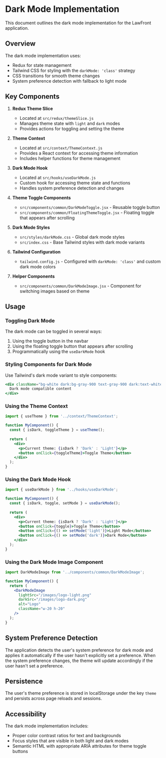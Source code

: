 # Dark Mode Implementation

This document outlines the dark mode implementation for the LawFront application.

## Overview

The dark mode implementation uses:
- Redux for state management
- Tailwind CSS for styling with the `darkMode: 'class'` strategy
- CSS transitions for smooth theme changes
- System preference detection with fallback to light mode

## Key Components

1. **Redux Theme Slice**
   - Located at `src/redux/themeSlice.js`
   - Manages theme state with `light` and `dark` modes
   - Provides actions for toggling and setting the theme

2. **Theme Context**
   - Located at `src/context/ThemeContext.js`
   - Provides a React context for accessing theme information
   - Includes helper functions for theme management

3. **Dark Mode Hook**
   - Located at `src/hooks/useDarkMode.js`
   - Custom hook for accessing theme state and functions
   - Handles system preference detection and changes

4. **Theme Toggle Components**
   - `src/components/common/DarkModeToggle.jsx` - Reusable toggle button
   - `src/components/common/FloatingThemeToggle.jsx` - Floating toggle that appears after scrolling

5. **Dark Mode Styles**
   - `src/styles/darkMode.css` - Global dark mode styles
   - `src/index.css` - Base Tailwind styles with dark mode variants

6. **Tailwind Configuration**
   - `tailwind.config.js` - Configured with `darkMode: 'class'` and custom dark mode colors

7. **Helper Components**
   - `src/components/common/DarkModeImage.jsx` - Component for switching images based on theme

## Usage

### Toggling Dark Mode

The dark mode can be toggled in several ways:
1. Using the toggle button in the navbar
2. Using the floating toggle button that appears after scrolling
3. Programmatically using the `useDarkMode` hook

### Styling Components for Dark Mode

Use Tailwind's dark mode variant to style components:

```jsx
<div className="bg-white dark:bg-gray-900 text-gray-900 dark:text-white">
  Dark mode compatible content
</div>
```

### Using the Theme Context

```jsx
import { useTheme } from '../context/ThemeContext';

function MyComponent() {
  const { isDark, toggleTheme } = useTheme();
  
  return (
    <div>
      <p>Current theme: {isDark ? 'Dark' : 'Light'}</p>
      <button onClick={toggleTheme}>Toggle Theme</button>
    </div>
  );
}
```

### Using the Dark Mode Hook

```jsx
import { useDarkMode } from '../hooks/useDarkMode';

function MyComponent() {
  const { isDark, toggle, setMode } = useDarkMode();
  
  return (
    <div>
      <p>Current theme: {isDark ? 'Dark' : 'Light'}</p>
      <button onClick={toggle}>Toggle Theme</button>
      <button onClick={() => setMode('light')}>Light Mode</button>
      <button onClick={() => setMode('dark')}>Dark Mode</button>
    </div>
  );
}
```

### Using the Dark Mode Image Component

```jsx
import DarkModeImage from '../components/common/DarkModeImage';

function MyComponent() {
  return (
    <DarkModeImage
      lightSrc="/images/logo-light.png"
      darkSrc="/images/logo-dark.png"
      alt="Logo"
      className="w-20 h-20"
    />
  );
}
```

## System Preference Detection

The application detects the user's system preference for dark mode and applies it automatically if the user hasn't explicitly set a preference. When the system preference changes, the theme will update accordingly if the user hasn't set a preference.

## Persistence

The user's theme preference is stored in localStorage under the key `theme` and persists across page reloads and sessions.

## Accessibility

The dark mode implementation includes:
- Proper color contrast ratios for text and backgrounds
- Focus styles that are visible in both light and dark modes
- Semantic HTML with appropriate ARIA attributes for theme toggle buttons